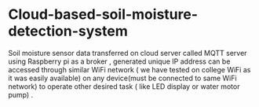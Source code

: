 # Cloud-based-soil-moisture-detection-system
Soil moisture sensor data transferred on cloud server called MQTT server using Raspberry pi as a broker , generated unique IP address can be accessed through similar WiFi network ( we have tested on college WiFi as it was  easily available) on any device(must be connected to same WiFi network) to operate other desired task ( like LED display or water motor pump) .
